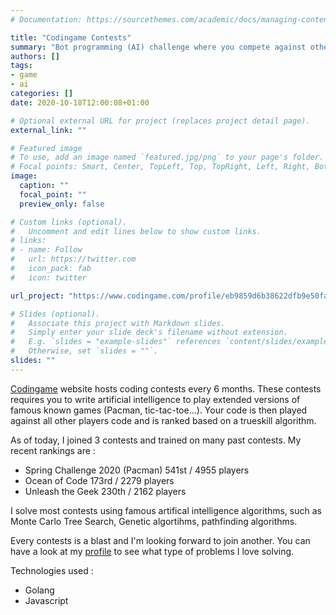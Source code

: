 ```yaml
---
# Documentation: https://sourcethemes.com/academic/docs/managing-content/

title: "Codingame Contests"
summary: "Bot programming (AI) challenge where you compete against other's code."
authors: []
tags:
- game
- ai
categories: []
date: 2020-10-18T12:00:08+01:00

# Optional external URL for project (replaces project detail page).
external_link: ""

# Featured image
# To use, add an image named `featured.jpg/png` to your page's folder.
# Focal points: Smart, Center, TopLeft, Top, TopRight, Left, Right, BottomLeft, Bottom, BottomRight.
image:
  caption: ""
  focal_point: ""
  preview_only: false

# Custom links (optional).
#   Uncomment and edit lines below to show custom links.
# links:
# - name: Follow
#   url: https://twitter.com
#   icon_pack: fab
#   icon: twitter

url_project: "https://www.codingame.com/profile/eb9859d6b38622dfb9e50fa85da98e2f1945112"

# Slides (optional).
#   Associate this project with Markdown slides.
#   Simply enter your slide deck's filename without extension.
#   E.g. `slides = "example-slides"` references `content/slides/example-slides.md`.
#   Otherwise, set `slides = ""`.
slides: ""
---
```


[Codingame](https://www.codingame.com) website hosts coding contests every 6 months. These contests requires you to write artificial intelligence to play extended versions of famous known games (Pacman, tic-tac-toe...). Your code is then played against all other players code and is ranked based on a trueskill algorithm.

As of today, I joined 3 contests and trained on many past contests.
My recent rankings are :
 - Spring Challenge 2020 (Pacman) 541st / 4955 players
 - Ocean of Code 173rd / 2279 players
 - Unleash the Geek 230th / 2162 players

I solve most contests using famous artifical intelligence algorithms, such as Monte Carlo Tree Search, Genetic algortihms, pathfinding algorithms.

Every contests is a blast and I'm looking forward to join another. You can have a look at my [profile](https://www.codingame.com/profile/eb9859d6b38622dfb9e50fa85da98e2f1945112) to see what type of problems I love solving.

Technologies used : 
- Golang
- Javascript